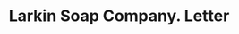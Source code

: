 ---
doi: 10.7916/D8DR46JH
date_other: '1902'
date_other_textual: '1902'
form: correspondence
genre:
- Letters (correspondence)
name:
- Larkin Soap Company
object_in_context_url: https://biggert.cul.columbia.edu/items/view/ave_biggert_00895
subject_hierarchical_geographic:
- Buffalo, New York, United States
subject_name:
- Larkin Soap Company
title: Larkin Soap Company. Letter
sort_title: Larkin Soap Company. Letter
call_number: ave_biggert_00895
coordinates:
- 42.90472222222222,-78.84944444444444
pid: ave_biggert_00895
identifiers: ave_biggert_00895
thumbnail: https://derivativo-1.library.columbia.edu/iiif/2/ldpd:345808/full/!256,256/0/native.jpg
permalink: "/biggert/ave_biggert_00895/"
layout: iiif-image-page
---